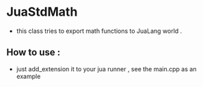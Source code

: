 # JuaStdMath
- this class tries to export math functions to JuaLang world .

## How to use :
- just add_extension it to your jua runner , see the main.cpp as an example

